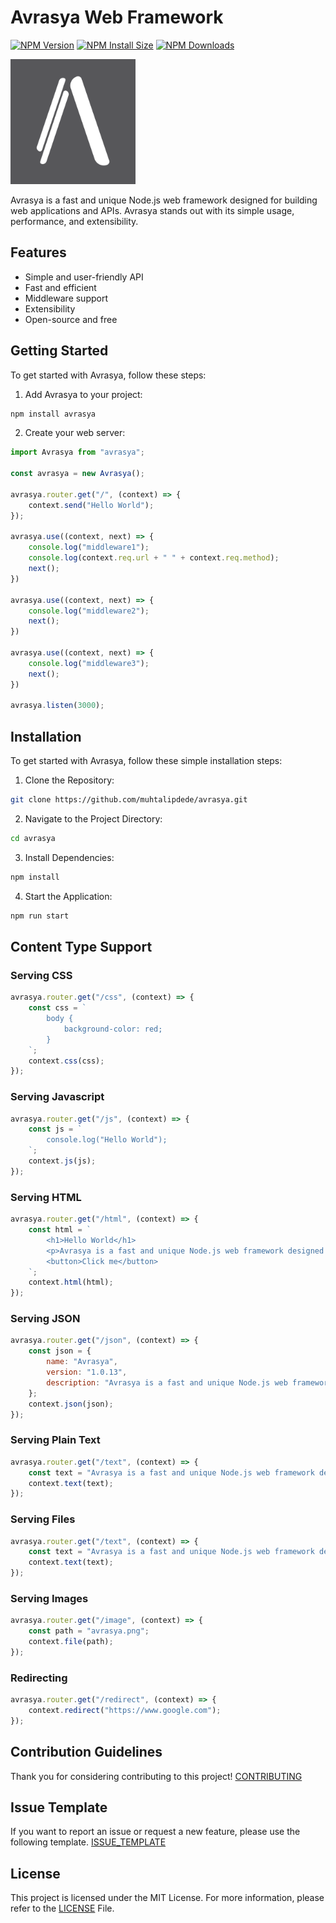 # Avrasya Web Framework

  [![NPM Version][npm-version-image]][npm-url]
  [![NPM Install Size][npm-install-size-image]][npm-install-size-url]
  [![NPM Downloads][npm-downloads-image]][npm-downloads-url]

  <img src="./images/avrasya.png" alt="drawing" width="200"/>

Avrasya is a fast and unique Node.js web framework designed for building web applications and APIs. Avrasya stands out with its simple usage, performance, and extensibility.

## Features

- Simple and user-friendly API
- Fast and efficient
- Middleware support
- Extensibility
- Open-source and free


## Getting Started

To get started with Avrasya, follow these steps:

1. Add Avrasya to your project:

```bash
npm install avrasya
```

2. Create your web server:

```typescript
import Avrasya from "avrasya";

const avrasya = new Avrasya();

avrasya.router.get("/", (context) => {
    context.send("Hello World");
});

avrasya.use((context, next) => {
    console.log("middleware1");
    console.log(context.req.url + " " + context.req.method);
    next();
})

avrasya.use((context, next) => {
    console.log("middleware2");
    next();
})

avrasya.use((context, next) => {
    console.log("middleware3");
    next();
})

avrasya.listen(3000);
```

## Installation

To get started with Avrasya, follow these simple installation steps:

1. Clone the Repository:
```bash
git clone https://github.com/muhtalipdede/avrasya.git
```

2. Navigate to the Project Directory:
```bash
cd avrasya
```

3. Install Dependencies:
```bash
npm install
```

4. Start the Application:
```bash
npm run start
```

## Content Type Support

### Serving CSS

```javascript
avrasya.router.get("/css", (context) => {
    const css = `
        body {
            background-color: red;
        }
    `;
    context.css(css);
});
```

### Serving Javascript

```javascript
avrasya.router.get("/js", (context) => {
    const js = `
        console.log("Hello World");
    `;
    context.js(js);
});
```

### Serving HTML

```javascript
avrasya.router.get("/html", (context) => {
    const html = `
        <h1>Hello World</h1>
        <p>Avrasya is a fast and unique Node.js web framework designed for building web applications and APIs. Avrasya stands out with its simple usage, performance, and extensibility.</p>
        <button>Click me</button>
    `;
    context.html(html);
});
```

### Serving JSON

```javascript
avrasya.router.get("/json", (context) => {
    const json = {
        name: "Avrasya",
        version: "1.0.13",
        description: "Avrasya is a fast and unique Node.js web framework designed for building web applications and APIs. Avrasya stands out with its simple usage, performance, and extensibility."
    };
    context.json(json);
});
```

### Serving Plain Text

```javascript
avrasya.router.get("/text", (context) => {
    const text = "Avrasya is a fast and unique Node.js web framework designed for building web applications and APIs. Avrasya stands out with its simple usage, performance, and extensibility.";
    context.text(text);
});
```

### Serving Files

```javascript
avrasya.router.get("/text", (context) => {
    const text = "Avrasya is a fast and unique Node.js web framework designed for building web applications and APIs. Avrasya stands out with its simple usage, performance, and extensibility.";
    context.text(text);
});
```

### Serving Images

```javascript
avrasya.router.get("/image", (context) => {
    const path = "avrasya.png";
    context.file(path);
});
```

### Redirecting

```javascript
avrasya.router.get("/redirect", (context) => {
    context.redirect("https://www.google.com");
});
```

## Contribution Guidelines

Thank you for considering contributing to this project! [CONTRIBUTING](/CONTRIBUTING.md)

## Issue Template

If you want to report an issue or request a new feature, please use the following template. [ISSUE_TEMPLATE](/.github/ISSUE_TEMPLATE.md)


## License

This project is licensed under the MIT License. For more information, please refer to the [LICENSE](/LICENSE) File.

[npm-downloads-image]: https://badgen.net/npm/dm/avrasya
[npm-downloads-url]: https://npmcharts.com/compare/avrasya?minimal=true
[npm-install-size-image]: https://badgen.net/packagephobia/install/avrasya
[npm-install-size-url]: https://packagephobia.com/result?p=avrasya
[npm-url]: https://npmjs.org/package/avrasya
[npm-version-image]: https://badgen.net/npm/v/avrasya